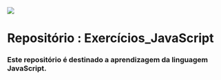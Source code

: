<img src="https://img.shields.io/badge/JavaScript-323330?style=for-the-badge&logo=javascript&logoColor=F7DF1E"/>

# Repositório : Exercícios_JavaScript
### Este repositório é destinado a aprendizagem da linguagem JavaScript.
